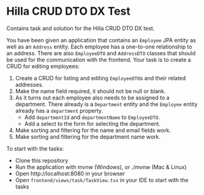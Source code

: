 # Hilla CRUD DTO DX Test

Contains task and solution for the Hilla CRUD DTO DX test.

You have been given an application that contains an `Employee` JPA entity as well as an `Address` entity. Each employee has a one-to-one relationship to an address. There are also `EmployeeDTO` and `AddressDTO` classes that should be used for the communication with the frontend. Your task is to create a CRUD for editing employees:

1. Create a CRUD for listing and editing `EmployeeDTO`s and their related addresses.
2. Make the name field required, it should not be null or blank.
3. As it turns out each employee also needs to be assigned to a department. There already is a `Department` entity and the `Employee` entity already has a `department` property.
    - Add `departmentId` and `departmentName` to `EmployeeDTO`.
    - Add a select to the form for selecting the department.
4. Make sorting and filtering for the name and email fields work.
5. Make sorting and filtering for the department name work.

To start with the tasks:
- Clone this repository
- Run the application with mvnw (Windows), or ./mvnw (Mac & Linux)
- Open http://localhost:8080 in your browser
- Open `frontend/views/task/TaskView.tsx` in your IDE to start with the tasks
